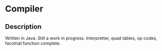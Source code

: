 # Compiler

## Description
Written in Java.
Still a work in progress. Interpretter, quad tables, op codes, facotrial function complete.
